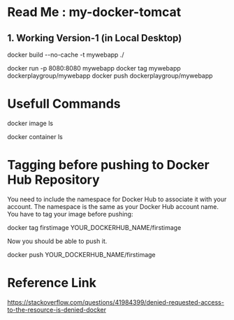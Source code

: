 # Read Me : my-docker-tomcat

## 1. Working Version-1 (in Local Desktop)

docker build --no-cache -t mywebapp ./

docker run -p 8080:8080 mywebapp
docker tag mywebapp dockerplaygroup/mywebapp
docker push dockerplaygroup/mywebapp





# Usefull Commands

docker image ls

docker container ls

# Tagging before pushing to Docker Hub Repository

You need to include the namespace for Docker Hub to associate it with your account. The namespace is the same as your Docker Hub account name.
You have to tag your image before pushing:

docker tag firstimage YOUR_DOCKERHUB_NAME/firstimage

Now you should be able to push it.

docker push YOUR_DOCKERHUB_NAME/firstimage

# Reference Link
https://stackoverflow.com/questions/41984399/denied-requested-access-to-the-resource-is-denied-docker